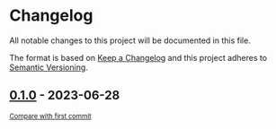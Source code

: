 # Changelog

All notable changes to this project will be documented in this file.

The format is based on [Keep a Changelog](http://keepachangelog.com/en/1.0.0/)
and this project adheres to [Semantic Versioning](http://semver.org/spec/v2.0.0.html).

<!-- insertion marker -->
## [0.1.0](https://github.com/PythonNest/PyNest/releases/tag/0.1.0) - 2023-06-28

<small>[Compare with first commit](https://github.com/PythonNest/PyNest/compare/c823129af98d0a41c2c0487c174d12e7e412ec58...0.1.0)</small>

